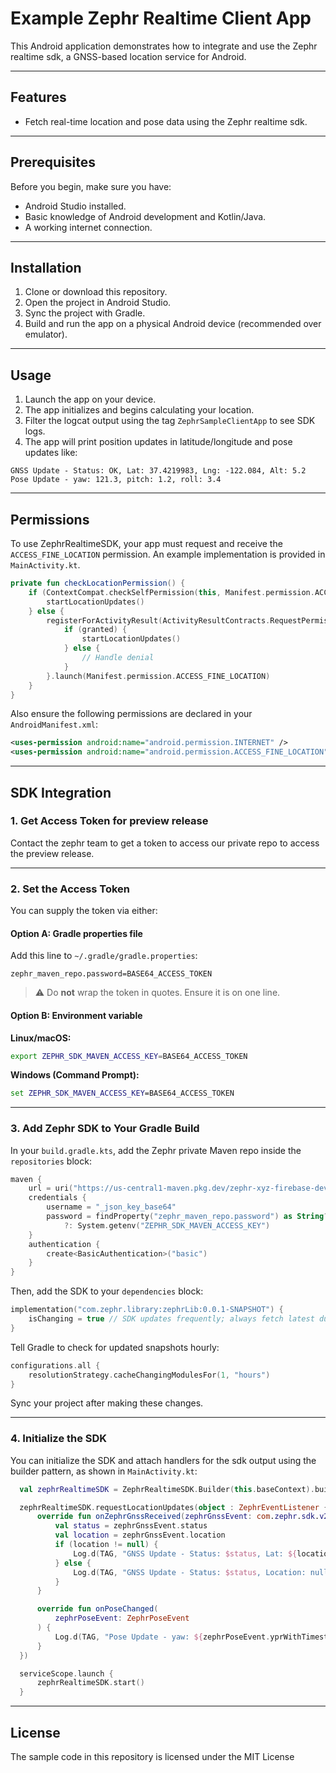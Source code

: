 # Example Zephr Realtime Client App

This Android application demonstrates how to integrate and use the Zephr realtime sdk, a GNSS-based location service for Android.

---

## Features

- Fetch real-time location and pose data using the Zephr realtime sdk.

---

## Prerequisites

Before you begin, make sure you have:

- Android Studio installed.
- Basic knowledge of Android development and Kotlin/Java.
- A working internet connection.

---

## Installation

1. Clone or download this repository.
2. Open the project in Android Studio.
3. Sync the project with Gradle.
4. Build and run the app on a physical Android device (recommended over emulator).

---

## Usage

1. Launch the app on your device.
2. The app initializes and begins calculating your location.
3. Filter the logcat output using the tag `ZephrSampleClientApp` to see SDK logs.
4. The app will print position updates in latitude/longitude and pose updates like:

```
GNSS Update - Status: OK, Lat: 37.4219983, Lng: -122.084, Alt: 5.2
Pose Update - yaw: 121.3, pitch: 1.2, roll: 3.4
```

---

## Permissions

To use ZephrRealtimeSDK, your app must request and receive the `ACCESS_FINE_LOCATION` permission. An example implementation is provided in `MainActivity.kt`.

```kotlin
private fun checkLocationPermission() {
    if (ContextCompat.checkSelfPermission(this, Manifest.permission.ACCESS_FINE_LOCATION) == PackageManager.PERMISSION_GRANTED) {
        startLocationUpdates()
    } else {
        registerForActivityResult(ActivityResultContracts.RequestPermission()) { granted ->
            if (granted) {
                startLocationUpdates()
            } else {
                // Handle denial
            }
        }.launch(Manifest.permission.ACCESS_FINE_LOCATION)
    }
}
```

Also ensure the following permissions are declared in your `AndroidManifest.xml`:

```xml
<uses-permission android:name="android.permission.INTERNET" />
<uses-permission android:name="android.permission.ACCESS_FINE_LOCATION" />
```

---

## SDK Integration

### 1. Get Access Token for preview release

Contact the zephr team to get a token to access our private repo to access the preview release.

---

### 2. Set the Access Token

You can supply the token via either:

#### Option A: Gradle properties file

Add this line to `~/.gradle/gradle.properties`:

```
zephr_maven_repo.password=BASE64_ACCESS_TOKEN
```

> ⚠️ Do **not** wrap the token in quotes. Ensure it is on one line.

#### Option B: Environment variable

**Linux/macOS:**

```bash
export ZEPHR_SDK_MAVEN_ACCESS_KEY=BASE64_ACCESS_TOKEN
```

**Windows (Command Prompt):**

```cmd
set ZEPHR_SDK_MAVEN_ACCESS_KEY=BASE64_ACCESS_TOKEN
```

---

### 3. Add Zephr SDK to Your Gradle Build

In your `build.gradle.kts`, add the Zephr private Maven repo inside the `repositories` block:

```kotlin
maven {
    url = uri("https://us-central1-maven.pkg.dev/zephr-xyz-firebase-development/maven-repo")
    credentials {
        username = "_json_key_base64"
        password = findProperty("zephr_maven_repo.password") as String?
            ?: System.getenv("ZEPHR_SDK_MAVEN_ACCESS_KEY")
    }
    authentication {
        create<BasicAuthentication>("basic")
    }
}
```

Then, add the SDK to your `dependencies` block:

```kotlin
implementation("com.zephr.library:zephrLib:0.0.1-SNAPSHOT") {
    isChanging = true // SDK updates frequently; always fetch latest during preview.
}
```

Tell Gradle to check for updated snapshots hourly:

```kotlin
configurations.all {
    resolutionStrategy.cacheChangingModulesFor(1, "hours")
}
```

Sync your project after making these changes.

---

### 4. Initialize the SDK

You can initialize the SDK and attach handlers for the sdk output using the builder pattern, as shown in `MainActivity.kt`:

```kotlin
  val zephrRealtimeSDK = ZephrRealtimeSDK.Builder(this.baseContext).build()

  zephrRealtimeSDK.requestLocationUpdates(object : ZephrEventListener {
      override fun onZephrGnssReceived(zephrGnssEvent: com.zephr.sdk.v2.model.ZephrGnssEvent) {
          val status = zephrGnssEvent.status
          val location = zephrGnssEvent.location
          if (location != null) {
              Log.d(TAG, "GNSS Update - Status: $status, Lat: ${location.latitude}, Lng: ${location.longitude}, Alt: ${location.altitude}")
          } else {
              Log.d(TAG, "GNSS Update - Status: $status, Location: null")
          }
      }

      override fun onPoseChanged(
          zephrPoseEvent: ZephrPoseEvent
      ) {
          Log.d(TAG, "Pose Update - yaw: ${zephrPoseEvent.yprWithTimestamp?.first[0]} pitch: ${zephrPoseEvent.yprWithTimestamp?.first[1]} roll: ${zephrPoseEvent.yprWithTimestamp?.first[2]}")
      }
  })

  serviceScope.launch {
      zephrRealtimeSDK.start()
  }
```

---

## License

The sample code in this repository is licensed under the MIT License
